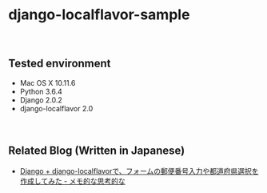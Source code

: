# django-localflavor-sample

　  
## Tested environment

- Mac OS X 10.11.6
- Python 3.6.4
- Django 2.0.2
- django-localflavor 2.0

　  
## Related Blog (Written in Japanese)

- [Django + django-localflavorで、フォームの郵便番号入力や都道府県選択を作成してみた - メモ的な思考的な](http://thinkami.hatenablog.com/entry/2018/02/08/082156)